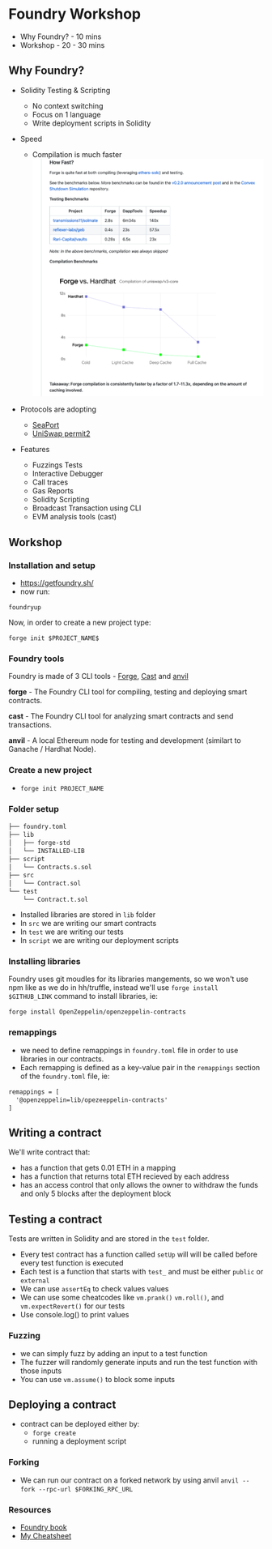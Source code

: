 # Foundry Workshop

- Why Foundry? - 10 mins
- Workshop - 20 - 30 mins

## Why Foundry?

- Solidity Testing & Scripting

  - No context switching
  - Focus on 1 language
  - Write deployment scripts in Solidity

- Speed

  - Compilation is much faster
    ![](images/fast.png)

- Protocols are adopting

  - [SeaPort]()
  - [UniSwap permit2]()

- Features
  - Fuzzings Tests
  - Interactive Debugger
  - Call traces
  - Gas Reports
  - Solidity Scripting
  - Broadcast Transaction using CLI
  - EVM analysis tools (cast)

## Workshop

### Installation and setup

- https://getfoundry.sh/
- now run:

```
foundryup
```

Now, in order to create a new project type:

```
forge init $PROJECT_NAME$
```

### Foundry tools

Foundry is made of 3 CLI tools - [Forge](https://book.getfoundry.sh/forge/), [Cast](https://book.getfoundry.sh/cast/) and [anvil](https://book.getfoundry.sh/anvil/)

<b>forge</b> - The Foundry CLI tool for compiling, testing and deploying smart contracts.

<b>cast</b> - The Foundry CLI tool for analyzing smart contracts and send transactions.

<b>anvil</b> - A local Ethereum node for testing and development (similart to Ganache / Hardhat Node).

### Create a new project

- ```
  forge init PROJECT_NAME
  ```

### Folder setup

```
├── foundry.toml
├── lib
│   ├── forge-std
│   └── INSTALLED-LIB
├── script
│   └── Contracts.s.sol
├── src
│   └── Contract.sol
└── test
    └── Contract.t.sol
```

- Installed libraries are stored in `lib` folder
- In `src` we are writing our smart contracts
- In `test` we are writing our tests
- In `script` we are writing our deployment scripts

### Installing libraries

Foundry uses git moudles for its libraries mangements, so we won't use npm like as we do in hh/truffle, instead we'll use `forge install $GITHUB_LINK` command to install libraries, ie:

```
forge install OpenZeppelin/openzeppelin-contracts
```

### remappings

- we need to define remappings in `foundry.toml` file in order to use libraries in our contracts.
- Each remapping is defined as a key-value pair in the `remappings` section of the `foundry.toml` file, ie:

```
remappings = [
  '@openzeppelin=lib/opezeeppelin-contracts'
]
```

## Writing a contract

We'll write contract that:

- has a function that gets 0.01 ETH in a mapping
- has a function that returns total ETH recieved by each address
- has an access control that only allows the owner to withdraw the funds and only 5 blocks after the deployment block

## Testing a contract

Tests are written in Solidity and are stored in the `test` folder.

- Every test contract has a function called `setUp` will will be called before every test function is executed
- Each test is a function that starts with `test_` and must be either `public` or `external`
- We can use `assertEq` to check values values
- We can use some cheatcodes like `vm.prank()` `vm.roll()`, and `vm.expectRevert()` for our tests
- Use console.log() to print values

### Fuzzing

- we can simply fuzz by adding an input to a test function
- The fuzzer will randomly generate inputs and run the test function with those inputs
- You can use `vm.assume()` to block some inputs

## Deploying a contract

- contract can be deployed either by:
  - `forge create`
  - running a deployment script

### Forking

- We can run our contract on a forked network by using anvil
  `anvil --fork --rpc-url $FORKING_RPC_URL`

### Resources

- [Foundry book](https://book.getfoundry.sh/)
- [My Cheatsheet](https://github.com/ZenGo-X/foundry-cheatsheet)
